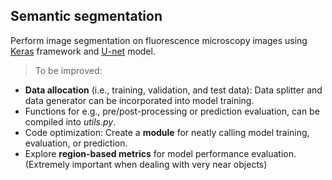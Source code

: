 ## Semantic segmentation

Perform image segmentation on fluorescence microscopy images using [Keras](https://keras.io/api/) framework and [U-net](https://arxiv.org/pdf/1505.04597.pdf) model.

> To be improved:
* **Data allocation** (i.e., training, validation, and test data): Data splitter and data generator can be incorporated into model training.
* Functions for e.g., pre/post-processing or prediction evaluation, can be compiled into *utils.py*.
* Code optimization: Create a **module** for neatly calling model training, evaluation, or prediction.
* Explore **region-based metrics** for model performance evaluation. (Extremely important when dealing with very near objects)
